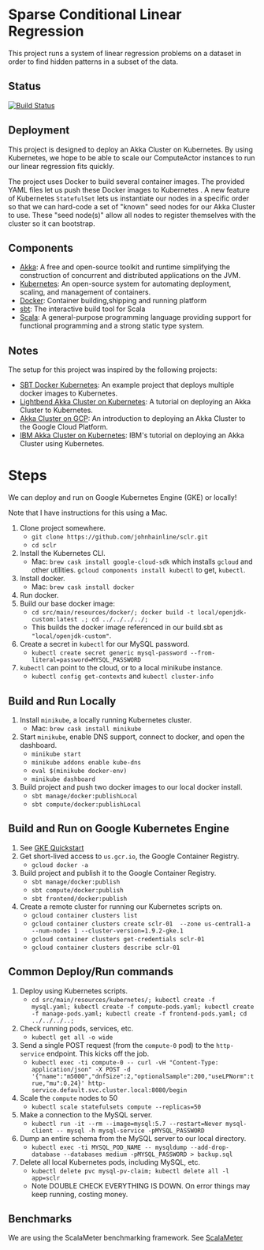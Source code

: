 
# Sparse Conditional Linear Regression
This project runs a system of linear regression problems on a dataset in order to find hidden patterns in a subset of the data.

## Status

[![Build Status](https://travis-ci.org/johnhainline/sclr.png?branch=master)](https://travis-ci.org/johnhainline/sclr)


## Deployment

This project is designed to deploy an Akka Cluster on Kubernetes. By using Kubernetes, we hope to be able to scale our 
ComputeActor instances to run our linear regression fits quickly.

The project uses Docker to build several container images. The provided YAML files let us push these Docker images to 
Kubernetes . A new feature of Kubernetes `StatefulSet` lets us instantiate our nodes in a specific order so that we can hard-code a
set of "known" seed nodes for our Akka Cluster to use. These "seed node(s)" allow all nodes to register themselves with 
the cluster so it can bootstrap.

## Components
* [Akka](https://akka.io/): A free and open-source toolkit and runtime simplifying the construction of concurrent and distributed applications on the JVM.
* [Kubernetes](https://kubernetes.io): An open-source system for automating deployment, scaling, and management of containers.
* [Docker](https://www.docker.com): Container building,shipping and running platform
* [sbt](http://www.scala-sbt.org/): The interactive build tool for Scala
* [Scala](https://www.scala-lang.org/): A general-purpose programming language providing support for functional programming and a strong static type system.

## Notes
The setup for this project was inspired by the following projects:
* [SBT Docker Kubernetes](https://github.com/WarsawScala/sbt-docker-k8s): An example project that deploys multiple docker images to Kubernetes.
* [Lightbend Akka Cluster on Kubernetes](https://developer.lightbend.com/guides/akka-cluster-kubernetes-k8s-deploy/): A tutorial on deploying an Akka Cluster to Kubernetes.
* [Akka Cluster on GCP](https://developer.lightbend.com/guides/running-akka-cluster-on-google-platform/): An introduction to deploying an Akka Cluster to the Google Cloud Platform.
* [IBM Akka Cluster on Kubernetes](https://github.com/IBM/Akka-cluster-deploy-kubernetes): IBM's tutorial on deploying an Akka Cluster using Kubernetes.

# Steps
We can deploy and run on Google Kubernetes Engine (GKE) or locally!

Note that I have instructions for this using a Mac.
1. Clone project somewhere.
   - `git clone https://github.com/johnhainline/sclr.git`
   - `cd sclr`
1. Install the Kubernetes CLI.
   - Mac: `brew cask install google-cloud-sdk` which installs `gcloud` and other utilities.
   `gcloud components install kubectl` to get, `kubectl`.
1. Install docker.
   - Mac: `brew cask install docker`
1. Run docker.
1. Build our base docker image:
   - `cd src/main/resources/docker/; docker build -t local/openjdk-custom:latest .; cd ../../../../;`
   - This builds the docker image referenced in our build.sbt as `"local/openjdk-custom"`.
1. Create a secret in `kubectl` for our MySQL password.
   - `kubectl create secret generic mysql-password --from-literal=password=MYSQL_PASSWORD`
1. `kubectl` can point to the cloud, or to a local minikube instance.
   - `kubectl config get-contexts` and `kubectl cluster-info`

## Build and Run Locally
1. Install `minikube`, a locally running Kubernetes cluster.
   - Mac: `brew cask install minikube`
1. Start `minikube`, enable DNS support, connect to docker, and open the dashboard.
   - `minikube start`
   - `minikube addons enable kube-dns`
   - `eval $(minikube docker-env)`
   - `minikube dashboard`
1. Build project and push two docker images to our local docker install.
   - `sbt manage/docker:publishLocal`
   - `sbt compute/docker:publishLocal`
 

## Build and Run on Google Kubernetes Engine
1. See [GKE Quickstart](https://cloud.google.com/kubernetes-engine/docs/quickstart)
1. Get short-lived access to `us.gcr.io`, the Google Container Registry.
   - `gcloud docker -a`
1. Build project and publish it to the Google Container Registry.
   - `sbt manage/docker:publish`
   - `sbt compute/docker:publish`
   - `sbt frontend/docker:publish`
1. Create a remote cluster for running our Kubernetes scripts on. 
   - `gcloud container clusters list`
   - `gcloud container clusters create sclr-01  --zone us-central1-a --num-nodes 1 --cluster-version=1.9.2-gke.1`
   - `gcloud container clusters get-credentials sclr-01`
   - `gcloud container clusters describe sclr-01`

## Common Deploy/Run commands
1. Deploy using Kubernetes scripts.
   - `cd src/main/resources/kubernetes/; kubectl create -f mysql.yaml; kubectl create -f compute-pods.yaml; kubectl create -f manage-pods.yaml; kubectl create -f frontend-pods.yaml; cd ../../../..;`
1. Check running pods, services, etc.
   - `kubectl get all -o wide`
1. Send a single POST request (from the `compute-0` pod) to the `http-service` endpoint. This kicks off the job.
   - `kubectl exec -ti compute-0 -- curl -vH "Content-Type: application/json" -X POST -d '{"name":"m5000","dnfSize":2,"optionalSample":200,"useLPNorm":true,"mu":0.24}' http-service.default.svc.cluster.local:8080/begin`
1. Scale the `compute` nodes to 50
   - `kubectl scale statefulsets compute --replicas=50`
1. Make a connection to the MySQL server.
   - `kubectl run -it --rm --image=mysql:5.7 --restart=Never mysql-client -- mysql -h mysql-service -pMYSQL_PASSWORD`
1. Dump an entire schema from the MySQL server to our local directory.
   - `kubectl exec -ti MYSQL_POD_NAME -- mysqldump --add-drop-database --databases medium -pMYSQL_PASSWORD > backup.sql`
1. Delete all local Kubernetes pods, including MySQL, etc.
   - `kubectl delete pvc mysql-pv-claim; kubectl delete all -l app=sclr`
   - Note DOUBLE CHECK EVERYTHING IS DOWN. On error things may keep running, costing money.


## Benchmarks
We are using the ScalaMeter benchmarking framework. See [ScalaMeter](http://scalameter.github.io/)
